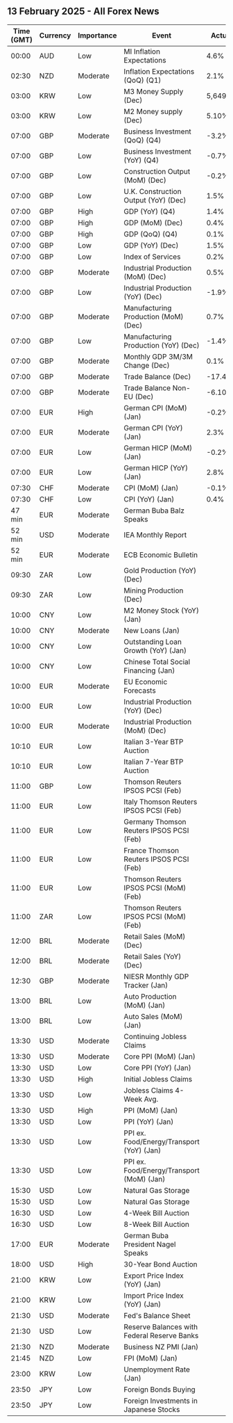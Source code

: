 ## 13 February 2025 - All Forex News

| Time (GMT) | Currency | Importance | Event | Actual | Forecast | Previous |
|------|----------|------------|-------|--------|----------|----------|
| 00:00 | AUD | Low | MI Inflation Expectations | 4.6% |  | 4.0% |
| 02:30 | NZD | Moderate | Inflation Expectations (QoQ) (Q1) | 2.1% |  | 2.1% |
| 03:00 | KRW | Low | M3 Money Supply (Dec) | 5,649.1B |  | 5,634.8B |
| 03:00 | KRW | Low | M2 Money supply (Dec) | 5.10% |  | 5.60% |
| 07:00 | GBP | Moderate | Business Investment (QoQ) (Q4) | -3.2% | -0.4% | 1.9% |
| 07:00 | GBP | Low | Business Investment (YoY) (Q4) | -0.7% |  | 4.4% |
| 07:00 | GBP | Low | Construction Output (MoM) (Dec) | -0.2% | 0.2% | 0.6% |
| 07:00 | GBP | Low | U.K. Construction Output (YoY) (Dec) | 1.5% | 1.1% | 1.0% |
| 07:00 | GBP | High | GDP (YoY) (Q4) | 1.4% | 1.1% | 1.0% |
| 07:00 | GBP | High | GDP (MoM) (Dec) | 0.4% | 0.1% | 0.1% |
| 07:00 | GBP | High | GDP (QoQ) (Q4) | 0.1% | -0.1% | 0.0% |
| 07:00 | GBP | Low | GDP (YoY) (Dec) | 1.5% | 1.0% | 1.1% |
| 07:00 | GBP | Low | Index of Services | 0.2% | 0.1% | 0.0% |
| 07:00 | GBP | Moderate | Industrial Production (MoM) (Dec) | 0.5% | 0.2% | -0.5% |
| 07:00 | GBP | Low | Industrial Production (YoY) (Dec) | -1.9% | -2.1% | -2.0% |
| 07:00 | GBP | Moderate | Manufacturing Production (MoM) (Dec) | 0.7% | 0.0% | -0.3% |
| 07:00 | GBP | Low | Manufacturing Production (YoY) (Dec) | -1.4% | -1.9% | -1.1% |
| 07:00 | GBP | Moderate | Monthly GDP 3M/3M Change (Dec) | 0.1% |  | -0.1% |
| 07:00 | GBP | Moderate | Trade Balance (Dec) | -17.45B | -18.60B | -18.90B |
| 07:00 | GBP | Moderate | Trade Balance Non-EU (Dec) | -6.10B |  | -7.19B |
| 07:00 | EUR | High | German CPI (MoM) (Jan) | -0.2% | -0.2% | 0.5% |
| 07:00 | EUR | Moderate | German CPI (YoY) (Jan) | 2.3% | 2.3% | 2.6% |
| 07:00 | EUR | Low | German HICP (MoM) (Jan) | -0.2% | -0.2% | 0.7% |
| 07:00 | EUR | Low | German HICP (YoY) (Jan) | 2.8% | 2.8% | 2.8% |
| 07:30 | CHF | Moderate | CPI (MoM) (Jan) | -0.1% | -0.1% | -0.1% |
| 07:30 | CHF | Low | CPI (YoY) (Jan) | 0.4% | 0.4% | 0.6% |
| 47 min | EUR | Moderate | German Buba Balz Speaks |  |  |  |
| 52 min | USD | Moderate | IEA Monthly Report |  |  |  |
| 52 min | EUR | Moderate | ECB Economic Bulletin |  |  |  |
| 09:30 | ZAR | Low | Gold Production (YoY) (Dec) |  |  | -11.5% |
| 09:30 | ZAR | Low | Mining Production (Dec) |  |  | -0.9% |
| 10:00 | CNY | Low | M2 Money Stock (YoY) (Jan) |  | 7.3% | 7.3% |
| 10:00 | CNY | Moderate | New Loans (Jan) |  | 770.0B | 990.0B |
| 10:00 | CNY | Low | Outstanding Loan Growth (YoY) (Jan) |  | 7.3% | 7.6% |
| 10:00 | CNY | Low | Chinese Total Social Financing (Jan) |  | 6,400.0B | 2,860.0B |
| 10:00 | EUR | Moderate | EU Economic Forecasts |  |  |  |
| 10:00 | EUR | Low | Industrial Production (YoY) (Dec) |  | -3.1% | -1.9% |
| 10:00 | EUR | Moderate | Industrial Production (MoM) (Dec) |  | -0.6% | 0.2% |
| 10:10 | EUR | Low | Italian 3-Year BTP Auction |  |  | 2.85% |
| 10:10 | EUR | Low | Italian 7-Year BTP Auction |  |  | 3.49% |
| 11:00 | GBP | Low | Thomson Reuters IPSOS PCSI (Feb) |  |  | 50.4 |
| 11:00 | EUR | Low | Italy Thomson Reuters IPSOS PCSI (Feb) |  |  | 45.11 |
| 11:00 | EUR | Low | Germany Thomson Reuters IPSOS PCSI (Feb) |  |  | 45.78 |
| 11:00 | EUR | Low | France Thomson Reuters IPSOS PCSI (Feb) |  |  | 40.47 |
| 11:00 | EUR | Low | Thomson Reuters IPSOS PCSI (MoM) (Feb) |  |  | 49.45 |
| 11:00 | ZAR | Low | Thomson Reuters IPSOS PCSI (MoM) (Feb) |  |  | 48.29 |
| 12:00 | BRL | Moderate | Retail Sales (MoM) (Dec) |  | 0.0% | -0.4% |
| 12:00 | BRL | Moderate | Retail Sales (YoY) (Dec) |  | 3.5% | 4.7% |
| 12:30 | GBP | Moderate | NIESR Monthly GDP Tracker (Jan) |  |  | 0.0% |
| 13:00 | BRL | Low | Auto Production (MoM) (Jan) |  |  | -19.5% |
| 13:00 | BRL | Low | Auto Sales (MoM) (Jan) |  |  | 1.6% |
| 13:30 | USD | Moderate | Continuing Jobless Claims |  | 1,880K | 1,886K |
| 13:30 | USD | Moderate | Core PPI (MoM) (Jan) |  | 0.3% | 0.0% |
| 13:30 | USD | Low | Core PPI (YoY) (Jan) |  | 3.3% | 3.5% |
| 13:30 | USD | High | Initial Jobless Claims |  | 217K | 219K |
| 13:30 | USD | Low | Jobless Claims 4-Week Avg. |  |  | 216.75K |
| 13:30 | USD | High | PPI (MoM) (Jan) |  | 0.3% | 0.2% |
| 13:30 | USD | Low | PPI (YoY) (Jan) |  |  | 3.3% |
| 13:30 | USD | Low | PPI ex. Food/Energy/Transport (YoY) (Jan) |  | 3.2% | 3.3% |
| 13:30 | USD | Low | PPI ex. Food/Energy/Transport (MoM) (Jan) |  |  | 0.1% |
| 15:30 | USD | Low | Natural Gas Storage |  |  | -174B |
| 15:30 | USD | Low | Natural Gas Storage |  | -90B | -174B |
| 16:30 | USD | Low | 4-Week Bill Auction |  |  | 4.250% |
| 16:30 | USD | Low | 8-Week Bill Auction |  |  | 4.240% |
| 17:00 | EUR | Moderate | German Buba President Nagel Speaks |  |  |  |
| 18:00 | USD | High | 30-Year Bond Auction |  |  | 4.913% |
| 21:00 | KRW | Low | Export Price Index (YoY) (Jan) |  |  | 10.7% |
| 21:00 | KRW | Low | Import Price Index (YoY) (Jan) |  |  | 7.0% |
| 21:30 | USD | Moderate | Fed's Balance Sheet |  |  | 6,811B |
| 21:30 | USD | Low | Reserve Balances with Federal Reserve Banks |  |  | 3.233T |
| 21:30 | NZD | Moderate | Business NZ PMI (Jan) |  |  | 45.9 |
| 21:45 | NZD | Low | FPI (MoM) (Jan) |  |  | 0.1% |
| 23:00 | KRW | Low | Unemployment Rate (Jan) |  |  | 3.7% |
| 23:50 | JPY | Low | Foreign Bonds Buying |  |  | -1,458.4B |
| 23:50 | JPY | Low | Foreign Investments in Japanese Stocks |  |  | -315.2B |

